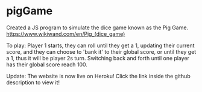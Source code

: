 # pigGame
Created a JS program to simulate the dice game known as the Pig Game.
https://www.wikiwand.com/en/Pig_(dice_game)

To play:
Player 1 starts, they can roll until they get a 1, updating their current score, and they can choose to 'bank it' to their global score, or until they get a 1, thus it will be player 2s turn. Switching back and forth until one player has their global score reach 100.


Update: The website is now live on Heroku! Click the link inside the github description to view it!
